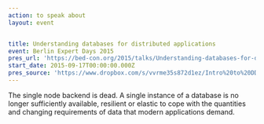 ```yaml
---
action: to speak about
layout: event


title: Understanding databases for distributed applications
event: Berlin Expert Days 2015
pres_url: 'https://bed-con.org/2015/talks/Understanding-databases-for-distributed-applications'
start_date: 2015-09-17T00:00:00.000Z
pres_source: 'https://www.dropbox.com/s/vvrme35s872d1ez/Intro%20to%20DD.key?dl=0'
---
```


The single node backend is dead. A single instance of a database is no longer sufficiently available, resilient or elastic to cope with the quantities and changing requirements of data that modern applications demand.
